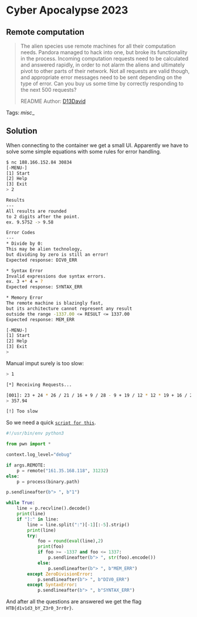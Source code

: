 # Cyber Apocalypse 2023

## Remote computation

> The alien species use remote machines for all their computation needs. Pandora managed to hack into one, but broke its functionality in the process. Incoming computation requests need to be calculated and answered rapidly, in order to not alarm the aliens and ultimately pivot to other parts of their network. Not all requests are valid though, and appropriate error messages need to be sent depending on the type of error. Can you buy us some time by correctly responding to the next 500 requests?
>
>  README Author: [D13David](https://github.com/D13David)
>

Tags: _misc__

## Solution
When connecting to the container we get a small UI. Apparently we have to solve some simple equations with some rules for error handling.
```bash
$ nc 188.166.152.84 30834
[-MENU-]
[1] Start
[2] Help
[3] Exit
> 2

Results
---
All results are rounded
to 2 digits after the point.
ex. 9.5752 -> 9.58

Error Codes
---
* Divide by 0:
This may be alien technology,
but dividing by zero is still an error!
Expected response: DIV0_ERR

* Syntax Error
Invalid expressions due syntax errors.
ex. 3 +* 4 = ?
Expected response: SYNTAX_ERR

* Memory Error
The remote machine is blazingly fast,
but its architecture cannot represent any result
outside the range -1337.00 <= RESULT <= 1337.00
Expected response: MEM_ERR

[-MENU-]
[1] Start
[2] Help
[3] Exit
>
```

Manual imput surely is too slow:
```bash
> 1

[*] Receiving Requests...

[001]: 23 + 24 * 26 / 21 / 16 + 9 / 28 - 9 + 19 / 12 * 12 * 19 + 16 / 21 - 20 = ?
> 357.94

[!] Too slow
```

So we need a quick [`script for this`](solution.py).
```python
#!/usr/bin/env python3

from pwn import *

context.log_level="debug"

if args.REMOTE:
    p = remote("161.35.168.118", 31232)
else:
    p = process(binary.path)

p.sendlineafter(b"> ", b"1")

while True:
    line = p.recvline().decode()
    print(line)
    if "]:" in line:
        line = line.split(":")[-1][:-5].strip()
        print(line)
        try:
            foo = round(eval(line),2)
            print(foo)
            if foo >= -1337 and foo <= 1337:
                p.sendlineafter(b"> ", str(foo).encode())
            else:
                p.sendlineafter(b"> ", b"MEM_ERR")
        except ZeroDivisionError:
            p.sendlineafter(b"> ", b"DIV0_ERR")
        except SyntaxError:
            p.sendlineafter(b"> ", b"SYNTAX_ERR")
```

And after all the questions are answered we get the flag `HTB{d1v1d3_bY_Z3r0_3rr0r}`.